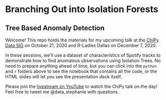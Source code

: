 # Branching Out into Isolation Forests
## Tree Based Anomaly Detection

Welcome! This repo holds the materials for my upcoming talk at the [ChiPy Data SIG](https://www.meetup.com/_ChiPy_/events/272525624/) on October 21, 2020 and R-Ladies Dallas on December 7, 2020. 

In these sessions, we'll use a dataset of characteristics of Spotify tracks to demonstrate how to find anomalous observations using Isolation Trees. No need to prepare anything ahead of time, but you can click into the `python` and `r` folders above to see the notebook that contains all the code, or the HTML slides will let you see the presentation deck itself. 

Please join the [livestream on YouTube](https://www.meetup.com/_ChiPy_/events/272525624/) to watch the ChiPy talk on the day! Feel free to tweet me @data_stephanie with questions.
